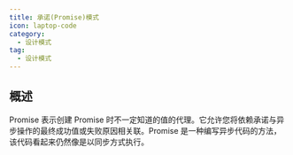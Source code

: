 ```yaml
---
title: 承诺(Promise)模式
icon: laptop-code
category:
  - 设计模式
tag:
  - 设计模式
---
```


## 概述

Promise 表示创建 Promise 时不一定知道的值的代理。它允许您将依赖承诺与异步操作的最终成功值或失败原因相关联。Promise 是一种编写异步代码的方法，该代码看起来仍然像是以同步方式执行。
